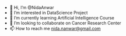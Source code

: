 - 👋 Hi, I’m @NidaAnwar
- 👀 I’m interested in DataScience Project
- 🌱 I’m currently learning Artificial Intelligence Course
- 💞️ I’m looking to collaborate on Cancer Research Center 
- 📫 How to reach me nida.nanwar@gmail.com

<!---
NidaAnwar/NidaAnwar is a ✨ special ✨ repository because its `README.md` (this file) appears on your GitHub profile.
You can click the Preview link to take a look at your changes.
--->
